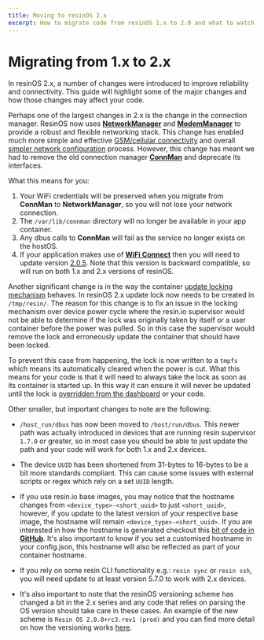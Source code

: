 ```yaml
---
title: Moving to resinOS 2.x
excerpt: How to migrate code from resinOS 1.x to 2.0 and what to watch out for
---
```

# Migrating from 1.x to 2.x

In resinOS 2.x, a number of changes were introduced to improve reliability and connectivity. This guide will highlight some of the major changes and how those changes may affect your code.

Perhaps one of the largest changes in 2.x is the change in the connection manager. ResinOS now uses [**NetworkManager**][networkmanager-link] and [**ModemManager**][modemmanager-link] to provide a robust and flexible networking stack. This change has enabled much more simple and effective [GSM/cellular connectivity](/deployment/network/2.0/#cellular-modem-setup) and overall [simpler network configuration](/deployment/network/2.0/#introduction) process. However, this change has meant we had to remove the old connection manager [**ConnMan**][connman-link] and deprecate its interfaces. 

What this means for you:
1. Your WiFi credentials will be preserved when you migrate from **ConnMan** to **NetworkManager**, so you will not lose your network connection.
2. The `/var/lib/connman` directory will no longer be available in your app container.
3. Any dbus calls to **ConnMan** will fail as the service no longer exists on the hostOS.
4. If your application makes use of [**WiFi Connect**][wifi-connect-link] then you will need to update version [2.0.5](https://github.com/resin-io/resin-wifi-connect/releases/tag/v2.0.5). Note that this version is backward compatible, so will run on both 1.x and 2.x versions of resinOS.

Another significant change is in the way the container [update locking mechanism][update-locks-link] behaves. In resinOS 2.x update lock now needs to be created in `/tmp/resin/`. The reason for this change is to fix an issue in the locking mechanism over device power cycle where the resin.io supervisor would not be able to determine if the lock was originally taken by itself or a user container before the power was pulled. So in this case the supervisor would remove the lock and erroneously update the container that should have been locked.

To prevent this case from happening, the lock is now written to a `tmpfs` which means its automatically cleared when the power is cut. What this means for your code is that it will need to always take the lock as soon as its container is started up. In this way it can ensure it will never be updated until the lock is [overridden from the dashboard](https://docs.resin.io/management/devices/#update-locking) or your code.

Other smaller, but important changes to note are the following:
- `/host_run/dbus` has now been moved to `/host/run/dbus`. This newer path was actually introduced in devices that are running resin supervisor `1.7.0` or greater, so in most case you should be able to just update the path and your code will work for both 1.x and 2.x devices.

- The device `UUID` has been shortened from 31-bytes to 16-bytes to be a bit more standards compliant. This can cause some issues with external scripts or regex which rely on a set `UUID` length.

- If you use resin.io base images, you may notice that the hostname changes from `<device_type>-<short_uuid>` to just `<short_uuid>`, however, if you update to the latest version of your respective base image, the hostname will remain `<device_type>-<short_uuid>`. If you are interested in how the hostname is generated checkout this [bit of code in **GitHub**](https://github.com/resin-io-library/base-images/pull/256/files#diff-f1f5c90c015964785192b51de0187522R9). It's also important to know if you set a customised hostname in your config.json, this hostname will also be reflected as part of your container hostname.

- If you rely on some resin CLI functionality e.g.: `resin sync` or `resin ssh`, you will need update to at least version 5.7.0 to work with 2.x devices.

- It's also important to note that the resinOS versioning scheme has changed a bit in the 2.x series and any code that relies on parsing the OS version should take care in these cases. An example of the new scheme is `Resin OS 2.0.0+rc3.rev1 (prod)` and you can find more detail on how the versioning works [here](https://github.com/resin-os/meta-resin#versioning).


<!-- links -->
[connman-link]:https://01.org/connman
[networkmanager-link]:https://developer.gnome.org/NetworkManager/
[modemmanager-link]:https://www.freedesktop.org/wiki/Software/ModemManager/
[wifi-connect-link]:https://github.com/resin-io/resin-wifi-connect/
[update-locks-link]:/runtime/update-locking/
